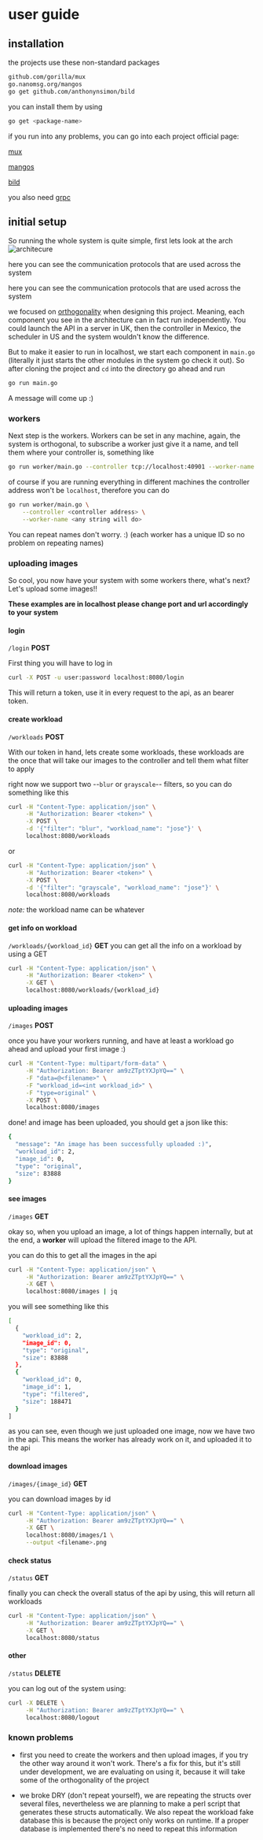 # user guide

## installation

the projects use these non-standard packages
```bash
github.com/gorilla/mux
go.nanomsg.org/mangos
go get github.com/anthonynsimon/bild
```
you can install them by using
```bash
go get <package-name>
```
if you run into any problems, you can go into each project official page:

[mux](https://github.com/gorilla/mux)

[mangos](https://github.com/nanomsg/mangos)

[bild](https://github.com/anthonynsimon/bild)

you also need [grpc](https://grpc.io/docs/languages/go/quickstart/)

## initial setup

So running the whole system is quite simple, first lets look at the arch
![architecure](images/arch-dist.png)

here you can see the communication protocols that are used across the system

here you can see the communication protocols that are used across the system

we focused on [orthogonality][def-ort] when designing this project. Meaning,
each component you see in the architecture can in fact run independently. You
could launch the API in a server in UK, then the controller in Mexico, the
scheduler in US and the system wouldn't know the difference.

But to make it easier to run in localhost, we start each component in
`main.go` (literally it just starts the other modules in the system go check it
out). So after cloning the project and `cd` into the directory go ahead and run
```bash
go run main.go
```
A message will come up :)

### workers

Next step is the workers. Workers can be set in any machine, again, the
system is orthogonal, to subscribe a worker just give it a name, and tell them
where your controller is, something like
```bash
go run worker/main.go --controller tcp://localhost:40901 --worker-name pedro
```
of course if you are running everything in different machines the controller
address won't be `localhost`, therefore you can do
```bash
go run worker/main.go \
    --controller <controller address> \
    --worker-name <any string will do>
```

You can repeat names don't worry. :) (each worker has a unique ID so no problem
on repeating names)

### uploading images

So cool, you now have your system with some workers there, what's next? Let's
upload some images!!

**These examples are in localhost please change port and
url accordingly to your system**

#### login

`/login` **POST**

First thing you will have to log in
```bash
curl -X POST -u user:password localhost:8080/login
```
This will return a token, use it in every request to the api, as an
bearer token.

#### create workload

`/workloads` **POST**

With our token in hand, lets create some workloads, these workloads are the
once that will take our images to the controller and tell them what filter to
apply

right now we support two --`blur` or `grayscale`-- filters, so you can do
something like this
```bash
curl -H "Content-Type: application/json" \
     -H "Authorization: Bearer <token>" \
     -X POST \
     -d '{"filter": "blur", "workload_name": "jose"}' \
     localhost:8080/workloads
```
or
```bash
curl -H "Content-Type: application/json" \
     -H "Authorization: Bearer <token>" \
     -X POST \
     -d '{"filter": "grayscale", "workload_name": "jose"}' \
     localhost:8080/workloads
```

_note:_ the workload name can be whatever


#### get info on workload

`/workloads/{workload_id}` **GET**
you can get all the info on a workload by using a GET

```bash
curl -H "Content-Type: application/json" \
     -H "Authorization: Bearer <token>" \
     -X GET \
     localhost:8080/workloads/{workload_id}
```

#### uploading images

`/images` **POST**

once you have your workers running, and have at least a workload
go ahead and upload your first image :)
```bash
curl -H "Content-Type: multipart/form-data" \
     -H "Authorization: Bearer am9zZTptYXJpYQ==" \
     -F "data=@<filename>" \
     -F "workload_id=<int workload_id>" \
     -F "type=original" \
     -X POST \
     localhost:8080/images
```

done! and image has been uploaded, you should get a json like this:
```bash
{
  "message": "An image has been successfully uploaded :)",
  "workload_id": 2,
  "image_id": 0,
  "type": "original",
  "size": 83888
}
```

#### see images

`/images` **GET**

okay so, when you upload an image, a lot of things happen internally,
but at the end, a **worker** will upload the filtered image to the API.

you can do this to get all the images in the api
```bash
curl -H "Content-Type: application/json" \
     -H "Authorization: Bearer am9zZTptYXJpYQ==" \
     -X GET \
     localhost:8080/images | jq
```
you will see something like this
```bash
[
  {
    "workload_id": 2,
    "image_id": 0,
    "type": "original",
    "size": 83888
  },
  {
    "workload_id": 0,
    "image_id": 1,
    "type": "filtered",
    "size": 188471
  }
]
```
as you can see, even though we just uploaded one image, now we have two in
the api. This means the worker has already work on it, and uploaded it to the
api

#### download images

`/images/{image_id}` **GET**

you can download images by id
```bash
curl -H "Content-Type: application/json" \
     -H "Authorization: Bearer am9zZTptYXJpYQ==" \
     -X GET \
     localhost:8080/images/1 \
     --output <filename>.png
```
#### check status

`/status` **GET**

finally you can check the overall status of the api by using, this will return
all workloads

```bash
curl -H "Content-Type: application/json" \
     -H "Authorization: Bearer am9zZTptYXJpYQ==" \
     -X GET \
     localhost:8080/status
```

#### other

`/status` **DELETE**

you can log out of the system using:

```bash
curl -X DELETE \
     -H "Authorization: Bearer am9zZTptYXJpYQ==" \
     localhost:8080/logout
```


### known problems

* first you need to create the workers and then upload images, if you try the
other way around it won't work. There's a fix for this, but it's still under
development, we are evaluating on using it, because it will take some of the
orthogonality of the project

* we broke DRY (don't repeat yourself), we are repeating the structs over
several files, nevertheless we are planning to make a perl script that
generates these structs automatically. We also repeat the workload fake
database this is because the project only works on runtime. If a proper
database is implemented there's no need to repeat this information


[def-ort]: https://flylib.com/books/en/1.315.1.23/1/



